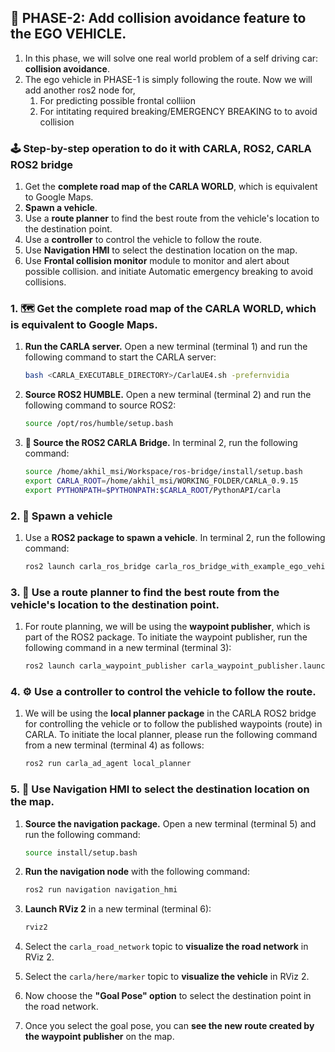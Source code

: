 ## 🚦 PHASE-2: Add collision avoidance feature to the EGO VEHICLE.
1.  In this phase, we will solve one real world problem of a self driving car: **collision avoidance**.
2.  The ego vehicle in PHASE-1 is simply following the route. Now we will add another ros2 node for,
    1. For predicting possible frontal colliion
    2. For intitating required breaking/EMERGENCY BREAKING to to avoid collision

### 🕹️ Step-by-step operation to do it with CARLA, ROS2, CARLA ROS2 bridge
1.  Get the **complete road map of the CARLA WORLD**, which is equivalent to Google Maps.
2.  **Spawn a vehicle**.
3.  Use a **route planner** to find the best route from the vehicle's location to the destination point.
4.  Use a **controller** to control the vehicle to follow the route.
5.  Use **Navigation HMI** to select the destination location on the map.
6.  Use **Frontal collision monitor** module to monitor and alert about possible collision. and initiate Automatic emergency breaking to avoid collisions.


### 1. 🗺️ Get the complete road map of the CARLA WORLD, which is equivalent to Google Maps.
1.  **Run the CARLA server.**
    Open a new terminal (terminal 1) and run the following command to start the CARLA server:

    ```bash
    bash <CARLA_EXECUTABLE_DIRECTORY>/CarlaUE4.sh -prefernvidia
    ```

2.  **Source ROS2 HUMBLE.**
    Open a new terminal (terminal 2) and run the following command to source ROS2:

    ```bash
    source /opt/ros/humble/setup.bash
    ```

3.  **🔗 Source the ROS2 CARLA Bridge.**
    In terminal 2, run the following command:

    ```bash
    source /home/akhil_msi/Workspace/ros-bridge/install/setup.bash
    export CARLA_ROOT=/home/akhil_msi/WORKING_FOLDER/CARLA_0.9.15
    export PYTHONPATH=$PYTHONPATH:$CARLA_ROOT/PythonAPI/carla
    ```

### 2. 🚗 Spawn a vehicle
1.  Use a **ROS2 package to spawn a vehicle**.
    In terminal 2, run the following command:

    ```bash
    ros2 launch carla_ros_bridge carla_ros_bridge_with_example_ego_vehicle.launch.py
    ```

### 3. 🧭 Use a route planner to find the best route from the vehicle's location to the destination point.
1.  For route planning, we will be using the **waypoint publisher**, which is part of the ROS2 package.
    To initiate the waypoint publisher, run the following command in a new terminal (terminal 3):

    ```bash
    ros2 launch carla_waypoint_publisher carla_waypoint_publisher.launch.py
    ```

### 4. ⚙️ Use a controller to control the vehicle to follow the route.
1.  We will be using the **local planner package** in the CARLA ROS2 bridge for controlling the vehicle or to follow the published waypoints (route) in CARLA.
    To initiate the local planner, please run the following command from a new terminal (terminal 4) as follows:

    ```bash
    ros2 run carla_ad_agent local_planner
    ```


### 5. 🎯 Use Navigation HMI to select the destination location on the map.
1.  **Source the navigation package.**
    Open a new terminal (terminal 5) and run the following command:

    ```bash
    source install/setup.bash
    ```

2.  **Run the navigation node** with the following command:

    ```bash
    ros2 run navigation navigation_hmi
    ```

3.  **Launch RViz 2** in a new terminal (terminal 6):

    ```bash
    rviz2
    ```

4.  Select the `carla_road_network` topic to **visualize the road network** in RViz 2.
5.  Select the `carla/here/marker` topic to **visualize the vehicle** in RViz 2.
6.  Now choose the **"Goal Pose" option** to select the destination point in the road network.
7.  Once you select the goal pose, you can **see the new route created by the waypoint publisher** on the map.
